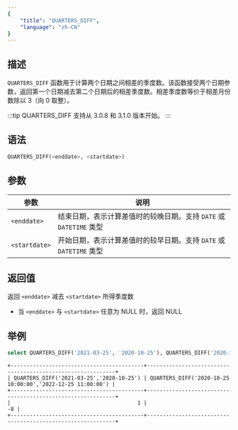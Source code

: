 ```yaml
---
{
    "title": "QUARTERS_DIFF",
    "language": "zh-CN"
}
---
```


## 描述

`QUARTERS_DIFF` 函数用于计算两个日期之间相差的季度数。该函数接受两个日期参数，返回第一个日期减去第二个日期后的相差季度数。相差季度数等价于相差月份数除以 3（向 0 取整）。

:::tip 
QUARTERS_DIFF 支持从 3.0.8 和 3.1.0 版本开始。
:::

## 语法

```sql
QUARTERS_DIFF(<enddate>, <startdate>)
```

## 参数

| 参数            | 说明                                                      |
|---------------|---------------------------------------------------------|
| `<enddate>`   | 结束日期，表示计算差值时的较晚日期。支持 `DATE` 或 `DATETIME` 类型 |
| `<startdate>` | 开始日期，表示计算差值时的较早日期。支持 `DATE` 或 `DATETIME` 类型 |

## 返回值

返回 `<enddate>` 减去 `<startdate>` 所得季度数
- 当 `<enddate>` 与 `<startdate>` 任意为 NULL 时，返回 NULL

## 举例

```sql
select QUARTERS_DIFF('2021-03-25', '2020-10-25'), QUARTERS_DIFF('2020-10-25 10:00:00', '2022-12-25 11:00:00');
```

```text
+------------------------------------------+------------------------------------------------------------+
| QUARTERS_DIFF('2021-03-25','2020-10-25') | QUARTERS_DIFF('2020-10-25 10:00:00','2022-12-25 11:00:00') |
+------------------------------------------+------------------------------------------------------------+
|                                        1 |                                                         -8 |
+------------------------------------------+------------------------------------------------------------+
```
